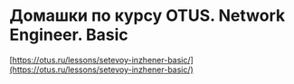 # Домашки по курсу OTUS. Network Engineer. Basic

[https://otus.ru/lessons/setevoy-inzhener-basic/](https://otus.ru/lessons/setevoy-inzhener-basic/)